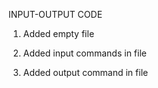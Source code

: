 INPUT-OUTPUT CODE

1. Added empty file

2. Added input commands in file

3. Added output command in file
